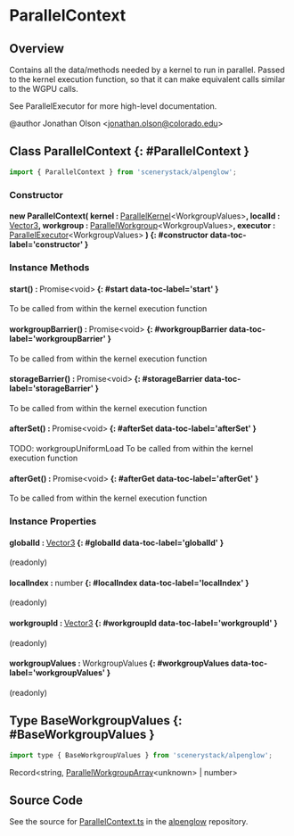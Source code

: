 # ParallelContext

## Overview

Contains all the data/methods needed by a kernel to run in parallel. Passed to the kernel execution function, so that
it can make equivalent calls similar to the WGPU calls.

See ParallelExecutor for more high-level documentation.

@author Jonathan Olson &lt;jonathan.olson@colorado.edu&gt;

## Class ParallelContext {: #ParallelContext }


```js
import { ParallelContext } from 'scenerystack/alpenglow';
```
### Constructor

#### new ParallelContext( kernel : <span style="font-weight: 400;">[ParallelKernel](../alpenglow/ParallelKernel.md)&lt;WorkgroupValues&gt;</span>, localId : <span style="font-weight: 400;">[Vector3](../dot/Vector3.md)</span>, workgroup : <span style="font-weight: 400;">[ParallelWorkgroup](../alpenglow/ParallelWorkgroup.md)&lt;WorkgroupValues&gt;</span>, executor : <span style="font-weight: 400;">[ParallelExecutor](../alpenglow/ParallelExecutor.md)&lt;WorkgroupValues&gt;</span> ) {: #constructor data-toc-label='constructor' }

### Instance Methods

#### start() : <span style="font-weight: 400;">Promise&lt;<span style="color: hsla(calc(var(--md-hue) + 180deg),80%,40%,1);">void</span>&gt;</span> {: #start data-toc-label='start' }

To be called from within the kernel execution function

#### workgroupBarrier() : <span style="font-weight: 400;">Promise&lt;<span style="color: hsla(calc(var(--md-hue) + 180deg),80%,40%,1);">void</span>&gt;</span> {: #workgroupBarrier data-toc-label='workgroupBarrier' }

To be called from within the kernel execution function

#### storageBarrier() : <span style="font-weight: 400;">Promise&lt;<span style="color: hsla(calc(var(--md-hue) + 180deg),80%,40%,1);">void</span>&gt;</span> {: #storageBarrier data-toc-label='storageBarrier' }

To be called from within the kernel execution function

#### afterSet() : <span style="font-weight: 400;">Promise&lt;<span style="color: hsla(calc(var(--md-hue) + 180deg),80%,40%,1);">void</span>&gt;</span> {: #afterSet data-toc-label='afterSet' }

TODO: workgroupUniformLoad
To be called from within the kernel execution function

#### afterGet() : <span style="font-weight: 400;">Promise&lt;<span style="color: hsla(calc(var(--md-hue) + 180deg),80%,40%,1);">void</span>&gt;</span> {: #afterGet data-toc-label='afterGet' }

To be called from within the kernel execution function

### Instance Properties

#### globalId : <span style="font-weight: 400;">[Vector3](../dot/Vector3.md)</span> {: #globalId data-toc-label='globalId' }

(readonly)

#### localIndex : <span style="font-weight: 400;"><span style="color: hsla(calc(var(--md-hue) + 180deg),80%,40%,1);">number</span></span> {: #localIndex data-toc-label='localIndex' }

(readonly)

#### workgroupId : <span style="font-weight: 400;">[Vector3](../dot/Vector3.md)</span> {: #workgroupId data-toc-label='workgroupId' }

(readonly)

#### workgroupValues : <span style="font-weight: 400;">WorkgroupValues</span> {: #workgroupValues data-toc-label='workgroupValues' }

(readonly)



## Type BaseWorkgroupValues {: #BaseWorkgroupValues }


```js
import type { BaseWorkgroupValues } from 'scenerystack/alpenglow';
```
Record&lt;<span style="color: hsla(calc(var(--md-hue) + 180deg),80%,40%,1);">string</span>, [ParallelWorkgroupArray](../alpenglow/ParallelWorkgroupArray.md)&lt;<span style="color: hsla(calc(var(--md-hue) + 180deg),80%,40%,1);">unknown</span>&gt; | <span style="color: hsla(calc(var(--md-hue) + 180deg),80%,40%,1);">number</span>&gt;



## Source Code

See the source for [ParallelContext.ts](https://github.com/phetsims/alpenglow/blob/main/js/parallel/ParallelContext.ts) in the [alpenglow](https://github.com/phetsims/alpenglow) repository.
